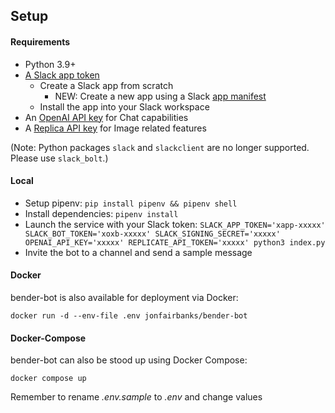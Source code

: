 ## Setup

#### Requirements

- Python 3.9+
- [A Slack app token](https://api.slack.com/apps)
	- Create a Slack app from scratch
		- NEW: Create a new app using a Slack [app manifest](../manifest.yml)
	- Install the app into your Slack workspace
- An [OpenAI API key](https://platform.openai.com/account/api-keys) for Chat capabilities
- A [Replica API key](https://replicate.com/account) for Image related features

(Note: Python packages `slack` and `slackclient` are no longer supported. Please use `slack_bolt`.)

#### Local

- Setup pipenv: `pip install pipenv && pipenv shell`
- Install dependencies: `pipenv install`
- Launch the service with your Slack token: `SLACK_APP_TOKEN='xapp-xxxxx' SLACK_BOT_TOKEN='xoxb-xxxxx' SLACK_SIGNING_SECRET='xxxxx' OPENAI_API_KEY='xxxxx' REPLICATE_API_TOKEN='xxxxx' python3 index.py`
- Invite the bot to a channel and send a sample message

#### Docker

bender-bot is also available for deployment via Docker:
```
docker run -d --env-file .env jonfairbanks/bender-bot
```

#### Docker-Compose

bender-bot can also be stood up using Docker Compose:
```
docker compose up
```

Remember to rename _.env.sample_ to _.env_ and change values